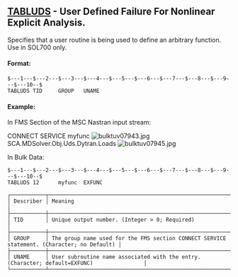 ## [TABLUDS](https://help.hexagonmi.com/bundle/MSC_Nastran_2022.4/page/Nastran_Combined_Book/qrg/bulktuv/TOC.TABLUDS.xhtml) - User Defined Failure For Nonlinear Explicit Analysis.

Specifies that a user routine is being used to define an arbitrary function. Use in SOL700 only.

#### Format:

```nastran
$---1---$---2---$---3---$---4---$---5---$---6---$---7---$---8---$---9---$---10--$
TABLUDS TID     GROUP   UNAME                                                   
```
#### Example:

In FMS Section of the MSC Nastran input stream:

CONNECT SERVICE myfunc  ![bulktuv07943.jpg](https://help-be.hexagonmi.com/bundle/MSC_Nastran_2022.4/page/Nastran_Combined_Book/qrg/bulktuv/../../../assets/bulktuv07943.jpg?_LANG=enus) SCA.MDSolver.Obj.Uds.Dytran.Loads ![bulktuv07945.jpg](https://help-be.hexagonmi.com/bundle/MSC_Nastran_2022.4/page/Nastran_Combined_Book/qrg/bulktuv/../../../assets/bulktuv07945.jpg?_LANG=enus)

In Bulk Data:

```nastran
$---1---$---2---$---3---$---4---$---5---$---6---$---7---$---8---$---9---$---10--$
TABLUDS 12      myfunc  EXFUNC                                                  
```
```text
┌───────────┬────────────────────────────────────────────────────────────────────────────────────────────┐
│ Describer │ Meaning                                                                                    │
├───────────┼────────────────────────────────────────────────────────────────────────────────────────────┤
│ TID       │ Unique output number. (Integer > 0; Required)                                              │
├───────────┼────────────────────────────────────────────────────────────────────────────────────────────┤
│ GROUP     │ The group name used for the FMS section CONNECT SERVICE statement. (Character; no Default) │
├───────────┼────────────────────────────────────────────────────────────────────────────────────────────┤
│ UNAME     │ User subroutine name associated with the entry. (Character; default=EXFUNC)                │
└───────────┴────────────────────────────────────────────────────────────────────────────────────────────┘
```
